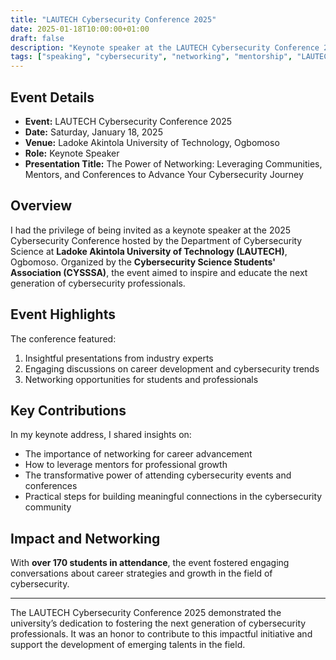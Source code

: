 ```yaml
---
title: "LAUTECH Cybersecurity Conference 2025"
date: 2025-01-18T10:00:00+01:00
draft: false
description: "Keynote speaker at the LAUTECH Cybersecurity Conference 2025, discussing 'The Power of Networking: Leveraging Communities, Mentors, and Conferences to Advance Your Cybersecurity Journey'"
tags: ["speaking", "cybersecurity", "networking", "mentorship", "LAUTECH"]
---
```


## Event Details

- **Event:** LAUTECH Cybersecurity Conference 2025
- **Date:** Saturday, January 18, 2025
- **Venue:** Ladoke Akintola University of Technology, Ogbomoso
- **Role:** Keynote Speaker
- **Presentation Title:** The Power of Networking: Leveraging Communities, Mentors, and Conferences to Advance Your Cybersecurity Journey



## Overview

I had the privilege of being invited as a keynote speaker at the 2025 Cybersecurity Conference hosted by the Department of Cybersecurity Science at **Ladoke Akintola University of Technology (LAUTECH)**, Ogbomoso. Organized by the **Cybersecurity Science Students' Association (CYSSSA)**, the event aimed to inspire and educate the next generation of cybersecurity professionals.

## Event Highlights

The conference featured:

1. Insightful presentations from industry experts
2. Engaging discussions on career development and cybersecurity trends
3. Networking opportunities for students and professionals



## Key Contributions

In my keynote address, I shared insights on:

- The importance of networking for career advancement
- How to leverage mentors for professional growth
- The transformative power of attending cybersecurity events and conferences
- Practical steps for building meaningful connections in the cybersecurity community

## Impact and Networking

With **over 170 students in attendance**, the event fostered engaging conversations about career strategies and growth in the field of cybersecurity.

---

The LAUTECH Cybersecurity Conference 2025 demonstrated the university’s dedication to fostering the next generation of cybersecurity professionals. It was an honor to contribute to this impactful initiative and support the development of emerging talents in the field.
